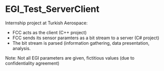 # EGI_Test_ServerClient
Internship project at Turkish Aerospace:

- FCC acts as the client (C++ project)
- FCC sends its sensor paramters as a bit stream to a server (C# project)
- The bit stream is parsed (information gathering, data presentation, analysis.

Note: Not all EGI parameters are given, fictitious values (due to confidentiality agreement)
